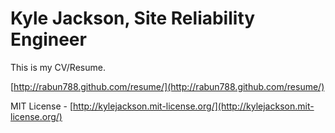 # Kyle Jackson, Site Reliability Engineer

This is my CV/Resume.

[http://rabun788.github.com/resume/](http://rabun788.github.com/resume/)

MIT License - [http://kylejackson.mit-license.org/](http://kylejackson.mit-license.org/)
